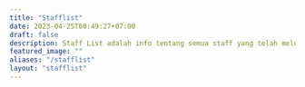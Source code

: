 ```yaml
---
title: "Stafflist"
date: 2023-04-25T00:49:27+07:00
draft: false
description: Staff List adalah info tentang semua staff yang telah meluangkan waktunya untuk membangun server Wheelcraft Indonesia tetap berjalan sampai sekarang.
featured_image: ""
aliases: "/stafflist"
layout: "stafflist"
---
```


